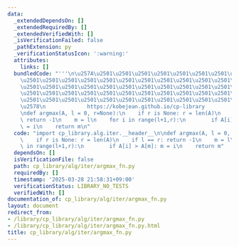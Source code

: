 ```yaml
---
data:
  _extendedDependsOn: []
  _extendedRequiredBy: []
  _extendedVerifiedWith: []
  _isVerificationFailed: false
  _pathExtension: py
  _verificationStatusIcon: ':warning:'
  attributes:
    links: []
  bundledCode: "'''\n\u257A\u2501\u2501\u2501\u2501\u2501\u2501\u2501\u2501\u2501\u2501\
    \u2501\u2501\u2501\u2501\u2501\u2501\u2501\u2501\u2501\u2501\u2501\u2501\u2501\
    \u2501\u2501\u2501\u2501\u2501\u2501\u2501\u2501\u2501\u2501\u2501\u2501\u2501\
    \u2501\u2501\u2501\u2501\u2501\u2501\u2501\u2501\u2501\u2501\u2501\u2501\u2501\
    \u2501\u2501\u2501\u2501\u2501\u2501\u2501\u2501\u2501\u2501\u2501\u2501\u2501\
    \u2578\n             https://kobejean.github.io/cp-library               \n'''\n\
    \ndef argmax(A, l = 0, r=None):\n    if r is None: r = len(A)\n    if l == r:\
    \ return -1\n    m = l\n    for i in range(l+1,r):\n        if A[i] > A[m]: m\
    \ = i\n    return m\n"
  code: "import cp_library.alg.iter.__header__\n\ndef argmax(A, l = 0, r=None):\n\
    \    if r is None: r = len(A)\n    if l == r: return -1\n    m = l\n    for i\
    \ in range(l+1,r):\n        if A[i] > A[m]: m = i\n    return m"
  dependsOn: []
  isVerificationFile: false
  path: cp_library/alg/iter/argmax_fn.py
  requiredBy: []
  timestamp: '2025-03-28 21:58:31+09:00'
  verificationStatus: LIBRARY_NO_TESTS
  verifiedWith: []
documentation_of: cp_library/alg/iter/argmax_fn.py
layout: document
redirect_from:
- /library/cp_library/alg/iter/argmax_fn.py
- /library/cp_library/alg/iter/argmax_fn.py.html
title: cp_library/alg/iter/argmax_fn.py
---
```

